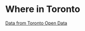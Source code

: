 # Where in Toronto

[Data from Toronto Open Data](https://www.toronto.ca/city-government/data-research-maps/open-data/)
